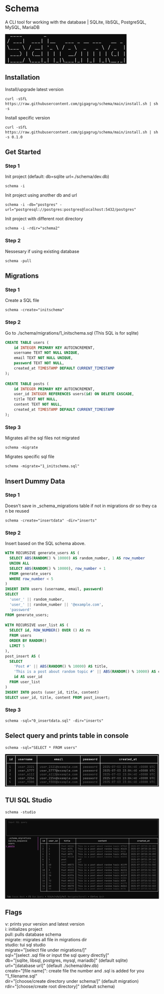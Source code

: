 # Schema
A CLI tool for working with the database | SQLite, libSQL, PostgreSQL, MySQL, MariaDB

![schema](./docs/assets/schema.png)

## Installation
Install/upgrade latest version
```shell
curl -sSfL https://raw.githubusercontent.com/gigagrug/schema/main/install.sh | sh -s
```
Install specific version 
```shell
curl -sSfL https://raw.githubusercontent.com/gigagrug/schema/main/install.sh | sh -s 0.1.0
```

## Get Started
### Step 1
Init project (default: db=sqlite url=./schema/dev.db) 
```shell
schema -i
```
Init project using another db and url
```shell
schema -i -db="postgres" -url="postgresql://postgres:postgres@localhost:5432/postgres"
```
Init project with different root directory
```shell
schema -i -rdir="schema2"
```
### Step 2
Nessesary if using existing database
```shell
schema -pull
```

## Migrations
### Step 1
Create a SQL file
```shell
schema -create="initschema"
```
### Step 2
Go to ./schema/migrations/1_initschema.sql (This SQL is for sqlite)
```sql
CREATE TABLE users (
    id INTEGER PRIMARY KEY AUTOINCREMENT,
    username TEXT NOT NULL UNIQUE,
    email TEXT NOT NULL UNIQUE,
    password TEXT NOT NULL,
    created_at TIMESTAMP DEFAULT CURRENT_TIMESTAMP
);

CREATE TABLE posts (
    id INTEGER PRIMARY KEY AUTOINCREMENT,
    user_id INTEGER REFERENCES users(id) ON DELETE CASCADE,
    title TEXT NOT NULL,
    content TEXT NOT NULL,
    created_at TIMESTAMP DEFAULT CURRENT_TIMESTAMP
);
```
### Step 3
Migrates all the sql files not migrated 
```shell
schema -migrate
```
Migrates specific sql file
```shell
schema -migrate="1_initschema.sql"
```

## Insert Dummy Data
### Step 1
Doesn't save in _schema_migrations table if not in migrations dir so they can be reused
```shell
schema -create="insertdata" -dir="inserts"
```
### Step 2
Insert based on the SQL schema above. 
```sql
WITH RECURSIVE generate_users AS (
  SELECT ABS(RANDOM() % 10000) AS random_number, 1 AS row_number
  UNION ALL
  SELECT ABS(RANDOM() % 10000), row_number + 1
  FROM generate_users
  WHERE row_number < 5
)
INSERT INTO users (username, email, password)
SELECT 
  'user_' || random_number, 
  'user_' || random_number || '@example.com', 
  'password'
FROM generate_users;

WITH RECURSIVE user_list AS (
  SELECT id, ROW_NUMBER() OVER () AS rn
  FROM users
  ORDER BY RANDOM()
  LIMIT 5
),
post_insert AS (
  SELECT
    'Post #' || ABS(RANDOM() % 10000) AS title,
    'This is a post about random topic #' || ABS(RANDOM() % 10000) AS content,
    id AS user_id
  FROM user_list
)
INSERT INTO posts (user_id, title, content)
SELECT user_id, title, content FROM post_insert;
```
### Step 3
```shell
schema -sql="0_insertdata.sql" -dir="inserts"
```

## Select query and prints table in console
```shell
schema -sql="SELECT * FROM users"
```
![table](./docs/assets/table.png)

## TUI SQL Studio
```shell
schema -studio
```
![studio](./docs/assets/studio.png)

## Flags
v: prints your version and latest version <br>
i: initializes project<br>
pull: pulls database schema <br>
migrate: migrates all file in migrations dir <br>
studio: tui sql studio<br>
migrate="[select file under migrations/]" <br>
sql="[select .sql file or input the sql query directly]" <br>
db="[sqlite, libsql, postgres, mysql, mariadb]" (default sqlite) <br>
url="[database url]" (default ./schema/dev.db) <br>
create="[file name]": create file the number and .sql is added for you "1_filename.sql" <br>
dir="[choose/create directory under schema/]" (default migration) <br>
rdir="[choose/create root directory]" (default schema)
